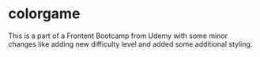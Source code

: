 # colorgame

This is a part of a Frontent Bootcamp from Udemy with some minor changes like adding new difficulty level and added some additional styling.
